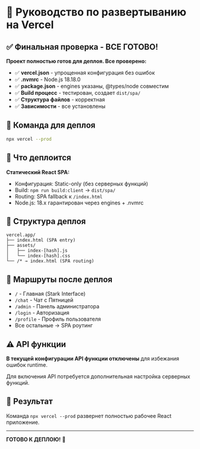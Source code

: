 # 🚀 Руководство по развертыванию на Vercel

## ✅ Финальная проверка - ВСЕ ГОТОВО!

**Проект полностью готов для деплоя. Все проверено:**

- ✅ **vercel.json** - упрощенная конфигурация без ошибок
- ✅ **.nvmrc** - Node.js 18.18.0
- ✅ **package.json** - engines указаны, @types/node совместим
- ✅ **Build процесс** - тестирован, создает `dist/spa/`
- ✅ **Структура файлов** - корректная
- ✅ **Зависимости** - все установлены

## 🚀 Команда для деплоя

```bash
npx vercel --prod
```

## 🔧 Что деплоится

**Статический React SPA:**
- Конфигурация: Static-only (без серверных функций)
- Build: `npm run build:client` → `dist/spa/`
- Routing: SPA fallback к `/index.html`
- Node.js: 18.x гарантирован через engines + .nvmrc

## 📁 Структура деплоя

```
vercel.app/
├── index.html (SPA entry)
├── assets/
│   ├── index-[hash].js
│   └── index-[hash].css
└── /* → index.html (SPA routing)
```

## 🎯 Маршруты после деплоя

- `/` - Главная (Stark Interface)
- `/chat` - Чат с Пятницей
- `/admin` - Панель администратора
- `/login` - Авторизация
- `/profile` - Профиль пользователя
- Все остальные → SPA роутинг

## ⚠️ API функции

**В текущей конфигурации API функции отключены** для избежания ошибок runtime.

Для включения API потребуется дополнительная настройка серверных функций.

## 🎉 Результат

Команда `npx vercel --prod` развернет полностью рабочее React приложение.

---

**ГОТОВО К ДЕПЛОЮ!** 🚀
